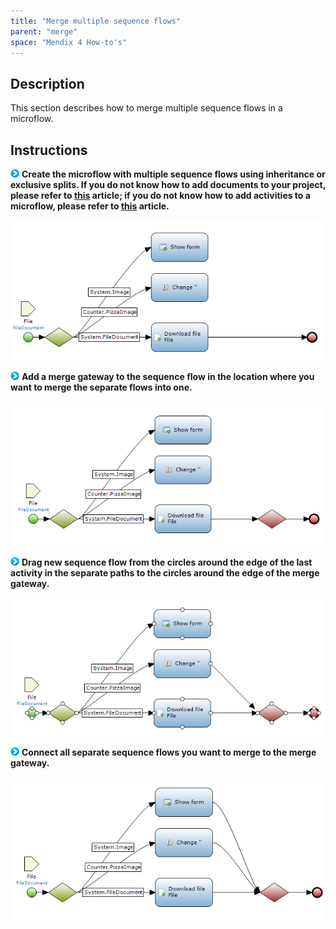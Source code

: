 ```yaml
---
title: "Merge multiple sequence flows"
parent: "merge"
space: "Mendix 4 How-to's"
---
```

## Description

This section describes how to merge multiple sequence flows in a microflow.

## Instructions

![](attachments/819203/917932.png) **Create the microflow with multiple sequence flows using inheritance or exclusive splits. If you do not know how to add documents to your project, please refer to [this](add-documents-to-a-module) article; if you do not know how to add activities to a microflow, please refer to [this](add-an-activity-to-a-microflow) article.**

![](attachments/2621614/2752840.png)

![](attachments/819203/917932.png) **Add a merge gateway to the sequence flow in the location where you want to merge the separate flows into one.**

![](attachments/2621614/2752839.png)

![](attachments/819203/917932.png) **Drag new sequence flow from the circles around the edge of the last activity in the separate paths to the circles around the edge of the merge gateway.**

![](attachments/2621614/2752842.png)

![](attachments/819203/917932.png) **Connect all separate sequence flows you want to merge to the merge gateway.**

![](attachments/2621614/2752845.png)
